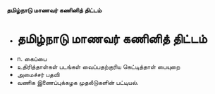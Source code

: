 **தமிழ்நாடு மாணவர் கணினித் திட்டம்**
- # தமிழ்நாடு மாணவர் கணினித் திட்டம்
- n. கைப்பை
- உதிரித்தாள்கள் படங்கள் வைப்பதற்குரிய கெட்டித்தாள் பையுறை
- அமைச்சர் பதவி
- வணிக இணைப்புக்கழக முதலீடுகளின் பட்டியல்.


